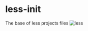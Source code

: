 # less-init
The base of less projects files
![less](https://user-images.githubusercontent.com/92691902/155903137-6726e4b2-032a-4cf9-be29-93558b33f2d1.jpg)
